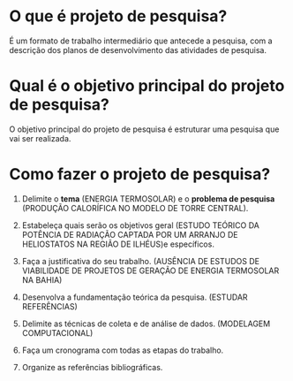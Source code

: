 # O que é projeto de pesquisa?
É um formato de trabalho intermediário que antecede a pesquisa, com a descrição
dos planos de desenvolvimento das atividades de pesquisa.

# Qual é o objetivo principal do projeto de pesquisa?
O objetivo principal do projeto de pesquisa é estruturar uma pesquisa que vai
ser realizada.

# Como fazer o projeto de pesquisa?
1. Delimite o __tema__ (ENERGIA TERMOSOLAR) e o __problema de pesquisa__
   (PRODUÇÃO CALORÍFICA NO MODELO DE TORRE CENTRAL).

1. Estabeleça quais serão os objetivos geral (ESTUDO TEÓRICO DA POTÊNCIA DE
   RADIAÇÃO CAPTADA POR UM ARRANJO DE HELIOSTATOS NA REGIÃO DE ILHÉUS)e
   específicos.

1. Faça a justificativa do seu trabalho. (AUSÊNCIA DE ESTUDOS DE VIABILIDADE DE
   PROJETOS DE GERAÇÃO DE ENERGIA TERMOSOLAR NA BAHIA)

1. Desenvolva a fundamentação teórica da pesquisa. (ESTUDAR REFERÊNCIAS)

1. Delimite as técnicas de coleta e de análise de dados. (MODELAGEM
   COMPUTACIONAL)

1. Faça um cronograma com todas as etapas do trabalho.

1. Organize as referências bibliográficas.
